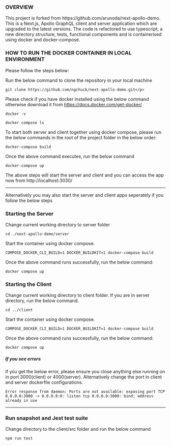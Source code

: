 <h3>OVERVIEW</h3>
<p>This project is forked from https://github.com/arunoda/next-apollo-demo. This is a Next.js, Apollo GraphQL client and server application which are upgraded to the latest versions. The code is refactored to use typescript, a new directory structure, tests, functional components and is containerised using docker and docker-compose.</p>

<h3>HOW TO RUN THE DOCKER CONTAINER IN LOCAL ENVIRONMENT</h3>
Please follow the steps below:

Run the below command to clone the repository in your local machine

```
git clone https://github.com/ngchuck/next-apollo-demo.git</p>
```

Please check if you have docker installed using the below command otherwise download it from https://docs.docker.com/get-docker/

```
docker -v

docker compose ls
```

To start both server and client together using docker compose, please run the below commands in the root of the project folder in the below order: 

```
docker-compose build
```

Once the above command executes, run the below command 

```
docker-compose up
```
<p>The above steps will start the server and client and you can access the app now from http://localhost:3030/ </p>

---

<p>Alternatively you may also start the server and client apps seperately if you follow the below steps </p>

<h3>Starting the Server </h3>

Change current working directory to server folder 

```
cd ./next-apollo-demo/server
```

Start the container using docker compose. 

```
COMPOSE_DOCKER_CLI_BUILD=1 DOCKER_BUILDKIT=1 docker-compose build
```
Once the above command runs successfully, run the below command:

```
docker compose up
```

<h3>Starting the Client </h3>

Change current working directory to client folder. If you are in server directory, run the below command. 

```
cd ../client
```

Start the container using docker compose. 

```
COMPOSE_DOCKER_CLI_BUILD=1 DOCKER_BUILDKIT=1 docker-compose build
```
Once the above command runs successfully, run the below command:

```
docker compose up
```

<h5>If you see errors</h5>

If you get the below error, please ensure you close anything else running on in port 3000(client) or 4000(server). Alternatively change the port in client and server dockerfile configurations.

```
Error response from daemon: Ports are not available: exposing port TCP 0.0.0.0:3000 -> 0.0.0.0:0: listen tcp 0.0.0.0:3000: bind: address already in use
```

---

<h3>Run snapshot and Jest test suite</h3>

Change directory to the client/src folder and run the below command

```
npm run test
```


